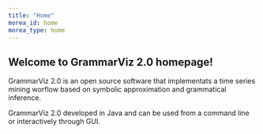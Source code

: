 ```yaml
---
title: "Home"
morea_id: home
morea_type: home
---
```


## Welcome to GrammarViz 2.0 homepage!

GrammarViz 2.0 is an open source software that implementats a time series mining worflow based on symbolic approximation and grammatical inference.

GrammarViz 2.0 developed in Java and can be used from a command line or interactively through GUI.
